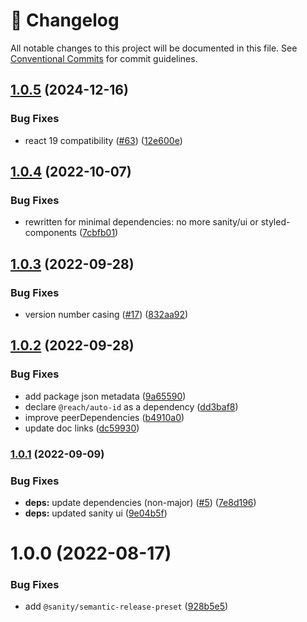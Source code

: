 <!-- markdownlint-disable --><!-- textlint-disable -->

# 📓 Changelog

All notable changes to this project will be documented in this file. See
[Conventional Commits](https://conventionalcommits.org) for commit guidelines.

## [1.0.5](https://github.com/sanity-io/incompatible-plugin/compare/v1.0.4...v1.0.5) (2024-12-16)

### Bug Fixes

- react 19 compatibility ([#63](https://github.com/sanity-io/incompatible-plugin/issues/63)) ([12e600e](https://github.com/sanity-io/incompatible-plugin/commit/12e600ea541801da028e8376382003fba11abba3))

## [1.0.4](https://github.com/sanity-io/incompatible-plugin/compare/v1.0.3...v1.0.4) (2022-10-07)

### Bug Fixes

- rewritten for minimal dependencies: no more sanity/ui or styled-components ([7cbfb01](https://github.com/sanity-io/incompatible-plugin/commit/7cbfb012c54f71781172d1b5f835cc8807c93451))

## [1.0.3](https://github.com/sanity-io/incompatible-plugin/compare/v1.0.2...v1.0.3) (2022-09-28)

### Bug Fixes

- version number casing ([#17](https://github.com/sanity-io/incompatible-plugin/issues/17)) ([832aa92](https://github.com/sanity-io/incompatible-plugin/commit/832aa92195709385b3e9f2a02188cd2baecf04ad))

## [1.0.2](https://github.com/sanity-io/incompatible-plugin/compare/v1.0.1...v1.0.2) (2022-09-28)

### Bug Fixes

- add package json metadata ([9a65590](https://github.com/sanity-io/incompatible-plugin/commit/9a655901fb76214d55aaf308117ac35922f56ea3))
- declare `@reach/auto-id` as a dependency ([dd3baf8](https://github.com/sanity-io/incompatible-plugin/commit/dd3baf8b627c9c0d5b87c51703279822ecb7de09))
- improve peerDependencies ([b4910a0](https://github.com/sanity-io/incompatible-plugin/commit/b4910a065c3e44851183c19e0459897cf0c8793b))
- update doc links ([dc59930](https://github.com/sanity-io/incompatible-plugin/commit/dc59930c58f4cacdfa097706af894a3836947f2e))

### [1.0.1](https://github.com/sanity-io/incompatible-plugin/compare/v1.0.0...v1.0.1) (2022-09-09)

### Bug Fixes

- **deps:** update dependencies (non-major) ([#5](https://github.com/sanity-io/incompatible-plugin/issues/5)) ([7e8d196](https://github.com/sanity-io/incompatible-plugin/commit/7e8d1966f4208ca6d7687c7873eea23a8b9fa3ad))
- **deps:** updated sanity ui ([9e04b5f](https://github.com/sanity-io/incompatible-plugin/commit/9e04b5ff3f23a6814a04249dc6c44d83c9bef288))

# 1.0.0 (2022-08-17)

### Bug Fixes

- add `@sanity/semantic-release-preset` ([928b5e5](https://github.com/sanity-io/incompatible-plugin/commit/928b5e57a4ac54f8aaa42b63eab31884b875713a))
